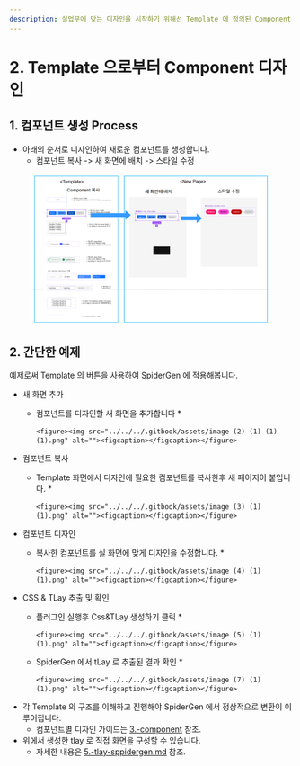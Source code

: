 ```yaml
---
description: 실업무에 맞는 디자인을 시작하기 위해선 Template 에 정의된 Component 들로부터 수정을 해야 합니다.
---
```


# 2. Template 으로부터 Component 디자인

## 1. 컴포넌트 생성 Process

* 아래의 순서로 디자인하여 새로운 컴포넌트를 생성합니다.
  * 컴포넌트 복사 -> 새 화면에 배치 -> 스타일 수정&#x20;

<figure><img src="../../../.gitbook/assets/image (1) (1) (1) (1).png" alt=""><figcaption></figcaption></figure>



## 2. 간단한 예제

예제로써 Template 의 버튼을 사용하여 SpiderGen 에 적용해봅니다.

* 새 화면 추가
  * 컴포넌트를 디자인할 새 화면을 추가합니다
    *

        <figure><img src="../../../.gitbook/assets/image (2) (1) (1) (1).png" alt=""><figcaption></figcaption></figure>
* 컴포넌트 복사
  * Template 화면에서 디자인에 필요한 컴포넌트를 복사한후 새 페이지이 붙입니다.
    *

        <figure><img src="../../../.gitbook/assets/image (3) (1) (1).png" alt=""><figcaption></figcaption></figure>
* 컴포넌트 디자인
  * 복사한 컴포넌트를 실 화면에 맞게 디자인을 수정합니다.
    *

        <figure><img src="../../../.gitbook/assets/image (4) (1) (1).png" alt=""><figcaption></figcaption></figure>


* CSS & TLay  추출 및 확인
  * 플러그인 실행후 Css\&TLay 생성하기 클릭
    *

        <figure><img src="../../../.gitbook/assets/image (5) (1) (1).png" alt=""><figcaption></figcaption></figure>


  * SpiderGen 에서 tLay 로 추출된 결과 확인
    *

        <figure><img src="../../../.gitbook/assets/image (7) (1) (1).png" alt=""><figcaption></figcaption></figure>



* 각  Template 의  구조를 이해하고 진행해야 SpiderGen 에서 정상적으로 변환이 이루어집니다.
  * 컴포넌트별 디자인 가이드는 [3.-component](3.-component/ "mention") 참조.
* 위에서 생성한 tlay 로 직접 화면을 구성할 수 있습니다.
  * 자세한 내용은 [5.-tlay-sppidergen.md](../5.-tlay-sppidergen.md "mention") 참조.




